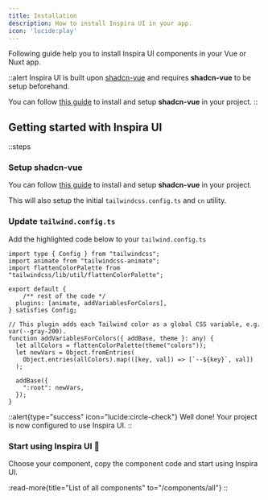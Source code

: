 ```yaml
---
title: Installation
description: How to install Inspira UI in your app.
icon: 'lucide:play'
---
```


Following guide help you to install Inspira UI components in your Vue or Nuxt app.

::alert
Inspira UI is built upon [shadcn-vue](https://shadcn-vue.com) and requires **shadcn-vue** to be setup beforehand.

You can follow [this guide](https://www.shadcn-vue.com/docs/cli.html) to install and setup **shadcn-vue** in your project.
::

## Getting started with Inspira UI

::steps
### Setup shadcn-vue

You can follow [this guide](https://www.shadcn-vue.com/docs/cli.html) to install and setup **shadcn-vue** in your project.

This will also setup the initial `tailwindcss.config.ts` and `cn` utility.

### Update `tailwind.config.ts`

Add the highlighted code below to your `tailwind.config.ts`

```ts{7, 11-19} [tailwind.config.ts]
import type { Config } from "tailwindcss";
import animate from "tailwindcss-animate";
import flattenColorPalette from "tailwindcss/lib/util/flattenColorPalette";

export default {
    /** rest of the code */
  plugins: [animate, addVariablesForColors],
} satisfies Config;

// This plugin adds each Tailwind color as a global CSS variable, e.g. var(--gray-200).
function addVariablesForColors({ addBase, theme }: any) {
  let allColors = flattenColorPalette(theme("colors"));
  let newVars = Object.fromEntries(
    Object.entries(allColors).map(([key, val]) => [`--${key}`, val])
  );

  addBase({
    ":root": newVars,
  });
}

```

::alert{type="success" icon="lucide:circle-check"}
Well done! Your project is now configured to use Inspira UI.
::


### Start using Inspira UI 🚀

Choose your component, copy the component code and start using Inspira UI.

:read-more{title="List of all components" to="/components/all"}
::
